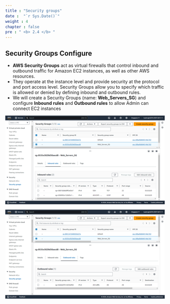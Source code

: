 ```yaml
---
title : "Security groups"
date :  "`r Sys.Date()`" 
weight : 4
chapter : false
pre : " <b> 2.4 </b> "
---
```


## Security Groups Configure
- **AWS Security Groups** act as virtual firewalls that control inbound and outbound traffic for Amazon EC2 instances, as well as other AWS resources. 
- They operate at the instance level and provide security at the protocol and port access level. Security Groups allow you to specify which traffic is allowed or denied by defining inbound and outbound rules. 
- We will create a Security Groups (name: **Web_Servers_SG**) and configure **Inbound rules** and **Outbound rules** to allow Admin can connect EC2 instances

![VPC](/images/2-Prepairation/241.png?featherlight=false&width=90pc)


![VPC](/images/2-Prepairation/242.png?featherlight=false&width=90pc)



